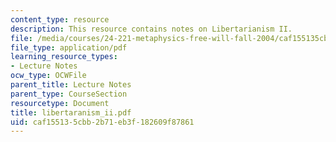 ```yaml
---
content_type: resource
description: This resource contains notes on Libertarianism II.
file: /media/courses/24-221-metaphysics-free-will-fall-2004/caf155135cbb2b71eb3f182609f87861_libertaranism_ii.pdf
file_type: application/pdf
learning_resource_types:
- Lecture Notes
ocw_type: OCWFile
parent_title: Lecture Notes
parent_type: CourseSection
resourcetype: Document
title: libertaranism_ii.pdf
uid: caf15513-5cbb-2b71-eb3f-182609f87861
---
```

